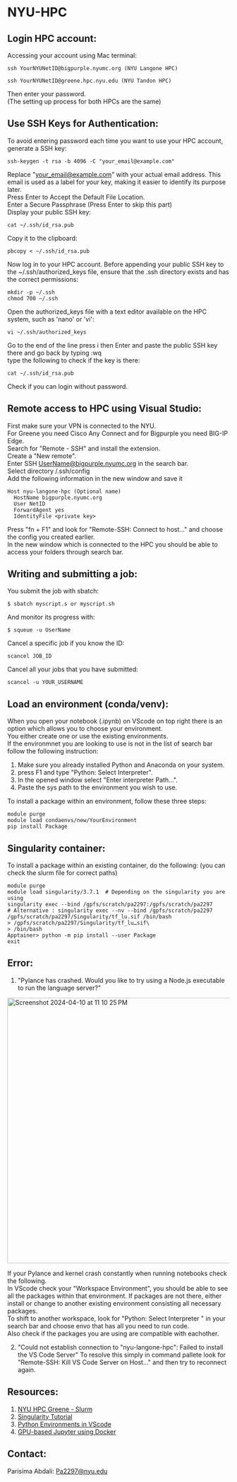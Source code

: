 # NYU-HPC

## Login HPC account:
Accessing your account using Mac terminal:
~~~
ssh YourNYUNetID@bigpurple.nyumc.org (NYU Langone HPC)
~~~
~~~
ssh YourNYUNetID@greene.hpc.nyu.edu (NYU Tandon HPC)
~~~
Then enter your password. \
(The setting up process for both HPCs are the same)

## Use SSH Keys for Authentication:
To avoid entering password each time you want to use your HPC account, generate a SSH key:
~~~
ssh-keygen -t rsa -b 4096 -C "your_email@example.com"
~~~
Replace "your_email@example.com" with your actual email address. This email is used as a label for your key, making it easier to identify its purpose later.\
Press Enter to Accept the Default File Location. \
Enter a Secure Passphrase (Press Enter to skip this part) \
Display your public SSH key:
~~~
cat ~/.ssh/id_rsa.pub
~~~
Copy it to the clipboard:
~~~
pbcopy < ~/.ssh/id_rsa.pub
~~~
Now log in to your HPC account. Before appending your public SSH key to the ~/.ssh/authorized_keys file, ensure that the .ssh directory exists and has the correct permissions:
~~~
mkdir -p ~/.ssh
chmod 700 ~/.ssh
~~~
Open the authorized_keys file with a text editor available on the HPC system, such as 'nano' or 'vi':
~~~
vi ~/.ssh/authorized_keys
~~~
Go to the end of the line press i then Enter and paste the public SSH key there and go back by typing :wq \
type the following to check if the key is there:
~~~
cat ~/.ssh/id_rsa.pub
~~~
Check if you can login without password. 

## Remote access to HPC using Visual Studio:
First make sure your VPN is connected to the NYU. \
For Greene you need Cisco Any Connect and for Bigpurple you need BIG-IP Edge. \
Search for "Remote - SSH" and install the extension. \
Create a "New remote".\
Enter SSH UserName@bigpurple.nyumc.org in the search bar. \
Select directory /.ssh/config \
Add the following information in the new window and save it 
~~~
Host nyu-langone-hpc (Optional name)
  HostName bigpurple.nyumc.org
  User NetID
  ForwardAgent yes
  IdentityFile <private key>
~~~

Press "fn + F1" and look for "Remote-SSH: Connect to host..." and choose the config you created earlier. \
In the new window which is connected to the HPC you should be able to access your folders through search bar. 

## Writing and submitting a job:
You submit the job with sbatch:
~~~
$ sbatch myscript.s or myscript.sh
~~~
And monitor its progress with:
~~~
$ squeue -u UserName
~~~
Cancel a specific job if you know the ID:
~~~
scancel JOB_ID
~~~
Cancel all your jobs that you have submitted:
~~~
scancel -u YOUR_USERNAME
~~~

## Load an environment (conda/venv):
When you open your notebook (.ipynb) on VScode on top right there is an option which allows you to choose your environment. \
You either create one or use the existing environments. \
If the environmnet you are looking to use is not in the list of search bar follow the following instruction: 
1) Make sure you already installed Python and Anaconda on your system.
2) press F1 and type "Python: Select Interpreter".
3) In the opened window select "Enter interpreter Path...".
4) Paste the sys path to the environment you wish to use.

To install a package within an environment, follow these three steps: 
~~~
module purge
module load condaenvs/new/YourEnvironment
pip install Package
~~~
## Singularity container: 
To install a package within an existing container, do the following: 
(you can check the slurm file for correct paths) 
~~~
module purge
module load singularity/3.7.1  # Depending on the singularity you are using
singularity exec --bind /gpfs/scratch/pa2297:/gpfs/scratch/pa2297
# Alternative : singularity exec --nv --bind /gpfs/scratch/pa2297 /gpfs/scratch/pa2297/Singularity/tf_lu.sif /bin/bash
> /gpfs/scratch/pa2297/Singularity/tf_lu…sif\
> /bin/bash
Apptainer> python -m pip install --user Package
exit
~~~
## Error: 
1. "Pylance has crashed. Would you like to try using a Node.js executable to run the language server?"
 <img width="600" alt="Screenshot 2024-04-10 at 11 10 25 PM" src="https://github.com/parisimaa/NYU-HPC/assets/54392924/119f38fe-0863-495e-a3a7-bd36cf37661a">

If your Pylance and kernel crash constantly when running notebooks check the following. \
In VScode check your "Workspace Environment", you should be able to see all the packages within that environment. If packages are not there, either install or change to another existing environment consisting all necessary packages. \
To shift to another workspace, look for "Python: Select Interpreter " in your search bar and choose envo that has all you need to run code. \
Also check if the packages you are using are compatible with eachother. 

2. "Could not establish connection to "nyu-langone-hpc": Failed to install the VS Code Server"
To resolve this simply in command pallete look for "Remote-SSH: Kill VS Code Server on Host..." and then try to reconnect again. 

## Resources:
1. [NYU HPC Greene - Slurm](https://sites.google.com/nyu.edu/nyu-hpc/training-support/general-hpc-topics/slurm-submitting-jobs)
2. [Singularity Tutorial](https://singularity-tutorial.github.io/02-basic-usage/)
3. [Python Environments in VScode](https://code.visualstudio.com/docs/python/environments)
4. [GPU-based Jupyter using Docker](https://cschranz.medium.com/set-up-your-own-gpu-based-jupyterlab-e0d45fcacf43)


## Contact:
Parisima Abdali: Pa2297@nyu.edu


